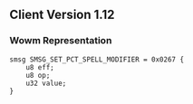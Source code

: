 ## Client Version 1.12

### Wowm Representation
```rust,ignore
smsg SMSG_SET_PCT_SPELL_MODIFIER = 0x0267 {
    u8 eff;    
    u8 op;    
    u32 value;    
}

```
